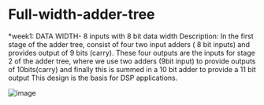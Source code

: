 # Full-width-adder-tree

*week1:
  DATA WIDTH- 8 inputs with 8 bit data width 
  Description: 
  In the first stage of the adder tree, consist of four two input adders ( 8 bit inputs) and 
  provides output of 9 bits (carry). These four outputs are the inputs for stage 2 of the 
  adder tree, where we use two adders (9bit input) to provide outputs of 10bits(carry) 
  and finally this is summed in a 10 bit adder to provide a 11 bit output 
  This design is the basis for DSP applications. 

  ![image](https://github.com/VaishnaviKulkarni007/Full-width-adder-tree/assets/92613979/62f2bbdb-b0ef-4540-9760-c8ccb477cd8a)
  

